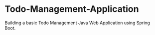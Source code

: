 # Todo-Management-Application
Building a basic Todo Management Java Web Application using Spring Boot.
